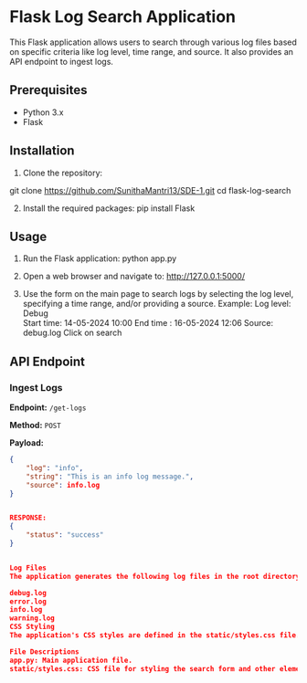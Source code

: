 # Flask Log Search Application

This Flask application allows users to search through various log files based on specific criteria like log level, time range, and source. It also provides an API endpoint to ingest logs.


## Prerequisites

- Python 3.x
- Flask

## Installation

1.	Clone the repository:

git clone https://github.com/SunithaMantri13/SDE-1.git
cd flask-log-search

2. Install the required packages:
pip install Flask

## Usage

1. Run the Flask application:
    python app.py
    

2. Open a web browser and navigate to:
   http://127.0.0.1:5000/
    
3. Use the form on the main page to search logs by selecting the log level, specifying a time range, and/or providing a source.
Example:
Log level: Debug   
Start time: 14-05-2024 10:00
End time : 16-05-2024 12:06
Source: debug.log
Click on search
## API Endpoint

### Ingest Logs

**Endpoint:** `/get-logs`

**Method:** `POST`

**Payload:**
```json
{
    "log": "info",
    "string": "This is an info log message.",
    "source": info.log
}


RESPONSE:
{
    "status": "success"
}


Log Files
The application generates the following log files in the root directory:

debug.log
error.log
info.log
warning.log
CSS Styling
The application's CSS styles are defined in the static/styles.css file.

File Descriptions
app.py: Main application file.
static/styles.css: CSS file for styling the search form and other elements.




